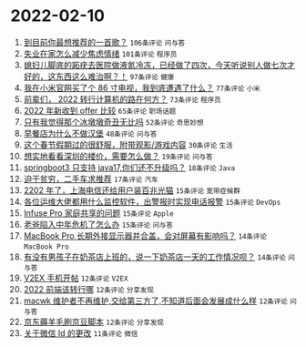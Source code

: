 # 2022-02-10

1. [到目前你最想推荐的一首歌？](https://www.v2ex.com/t/832863) `106条评论` `问与答`
1. [失业在家怎么减少焦虑情绪](https://www.v2ex.com/t/832840) `101条评论` `程序员`
1. [媳妇儿脚底的跖疣去医院做液氮冷冻，已经做了四次，今天听说别人做七次才好的，这东西这么难治啊？！](https://www.v2ex.com/t/832826) `97条评论` `健康`
1. [我在小米官网买了个 86 寸电视，我到底遭遇了什么？](https://www.v2ex.com/t/832936) `77条评论` `小米`
1. [前辈们， 2022 转行计算机的路在何方？](https://www.v2ex.com/t/832829) `73条评论` `程序员`
1. [2022 年新收到 offer 比较](https://www.v2ex.com/t/832817) `65条评论` `职场话题`
1. [只有我觉得那个冰墩墩奇丑无比吗](https://www.v2ex.com/t/832880) `52条评论` `奇思妙想`
1. [早餐店为什么不做汉堡](https://www.v2ex.com/t/832828) `48条评论` `问与答`
1. [这个春节假期过的很舒服，附带观影/游戏内容](https://www.v2ex.com/t/832853) `30条评论` `生活`
1. [想实地看看深圳的楼价，需要怎么做？](https://www.v2ex.com/t/832844) `19条评论` `问与答`
1. [springboot3 只支持 java17,你们还不升级吗？](https://www.v2ex.com/t/832866) `18条评论` `Java`
1. [迫于贫穷，二手车求推荐](https://www.v2ex.com/t/832849) `17条评论` `汽车`
1. [2202 年了，上海电信还给用户装百兆光猫](https://www.v2ex.com/t/832955) `15条评论` `宽带症候群`
1. [各位运维大佬都用什么监控软件，出警报时实现电话报警](https://www.v2ex.com/t/832943) `15条评论` `DevOps`
1. [Infuse Pro 家庭共享的问题](https://www.v2ex.com/t/832868) `15条评论` `Apple`
1. [老爸陷入中年危机了怎么办](https://www.v2ex.com/t/832846) `15条评论` `问与答`
1. [MacBook Pro 长期外接显示器并合盖，会对屏幕有影响吗？](https://www.v2ex.com/t/832859) `14条评论` `MacBook Pro`
1. [有没有男孩子在奶茶店上班的，说一下奶茶店一天的工作情况呗？](https://www.v2ex.com/t/832854) `14条评论` `问与答`
1. [V2EX 手机开帖](https://www.v2ex.com/t/832919) `12条评论` `V2EX`
1. [2022 前端该转行哪](https://www.v2ex.com/t/832887) `12条评论` `分享发现`
1. [macwk 维护者不再维护,交给第三方了,不知道后面会发展成什么样](https://www.v2ex.com/t/832869) `12条评论` `问与答`
1. [京东薅羊毛刷京豆脚本](https://www.v2ex.com/t/832823) `12条评论` `分享发现`
1. [关于微信 Id 的更改](https://www.v2ex.com/t/832820) `11条评论` `微信`
